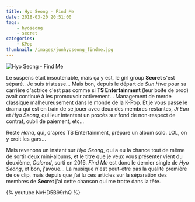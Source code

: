 ```yaml
---
title: Hyo Seong - Find Me
date: 2018-03-20 20:51:00
tags:
    - hyoseong
    - secret
categories:
    - KPop
thumbnail: /images/junhyoseong_findme.jpg
---
```


![Hyo Seong - Find Me](/images/junhyoseong_findme.jpg)

Le suspens était insoutenable, mais ça y est, le girl group **Secret** s'est séparé.. Je suis tristesse... Mais bon, depuis le départ de *Sun Hwa* pour sa carrière d'actrice c'est pas comme si **TS Entertainment** (leur boite de prod) avait continué à les promouvoir activement... Management de merde classique malheureusement dans le monde de la K-Pop. Et je vous passe le drama qui est en train de se jouer avec deux des membres restantes, *Ji Eun* et *Hyo Seong*, qui leur intentent un procès sur fond de non-respect de contrat, oubli de paiement, etc...

Reste *Hana*, qui, d'après TS Entertainment, prépare un album solo. LOL, on y croit les gars...

Mais revenons un instant sur *Hyo Seong*, qui a eu la chance tout de même de sortir deux mini-albums, et le titre que je veux vous présenter vient du deuxième, *Colored*, sorti en 2016. *Find Me* est donc le dernier single de *Hyo Seong*, et bon, j'avoue... La musique n'est peut-être pas la qualité première de ce clip, mais depuis que j'ai lu ces articles sur la séparation des membres de **Secret** j'ai cette chanson qui me trotte dans la tête.

{% youtube NvHD5B99rhQ %}
